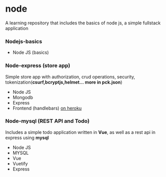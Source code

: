 # node
A learning repository that includes the basics of node js, a simple fullstack application
### Nodejs-basics
 - Node JS (basics)
### Node-express (store app)
Simple store app with authorization, crud operations, security, tokenization(**csurf,bcryptjs,helmet... more in pck.json**)
 - Node JS
 - Mongodb
 - Express
 - Frontend (handlebars)
 [on heroku](https://peaceful-bayou-28064.herokuapp.com/)

### Node-mysql (REST API and Todo)
Includes a simple todo application written in **Vue**, as well as a rest api in express using **mysql**
- Node JS
- MYSQL
- Vue
- Vuetify
- Express
